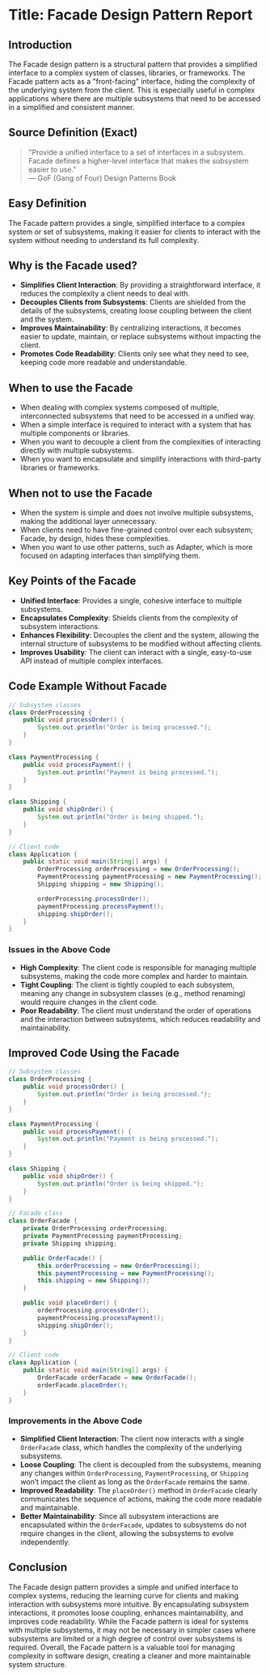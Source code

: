 # **Title**: Facade Design Pattern Report

## **Introduction**
The Facade design pattern is a structural pattern that provides a simplified interface to a complex system of classes, libraries, or frameworks. The Facade pattern acts as a "front-facing" interface, hiding the complexity of the underlying system from the client. This is especially useful in complex applications where there are multiple subsystems that need to be accessed in a simplified and consistent manner.

## **Source Definition (Exact)**
> "Provide a unified interface to a set of interfaces in a subsystem. Facade defines a higher-level interface that makes the subsystem easier to use."  
> — GoF (Gang of Four) Design Patterns Book

## **Easy Definition**
The Facade pattern provides a single, simplified interface to a complex system or set of subsystems, making it easier for clients to interact with the system without needing to understand its full complexity.

## **Why is the Facade used?**
- **Simplifies Client Interaction**: By providing a straightforward interface, it reduces the complexity a client needs to deal with.
- **Decouples Clients from Subsystems**: Clients are shielded from the details of the subsystems, creating loose coupling between the client and the system.
- **Improves Maintainability**: By centralizing interactions, it becomes easier to update, maintain, or replace subsystems without impacting the client.
- **Promotes Code Readability**: Clients only see what they need to see, keeping code more readable and understandable.

## **When to use the Facade**
- When dealing with complex systems composed of multiple, interconnected subsystems that need to be accessed in a unified way.
- When a simple interface is required to interact with a system that has multiple components or libraries.
- When you want to decouple a client from the complexities of interacting directly with multiple subsystems.
- When you want to encapsulate and simplify interactions with third-party libraries or frameworks.

## **When not to use the Facade**
- When the system is simple and does not involve multiple subsystems, making the additional layer unnecessary.
- When clients need to have fine-grained control over each subsystem; Facade, by design, hides these complexities.
- When you want to use other patterns, such as Adapter, which is more focused on adapting interfaces than simplifying them.

## **Key Points of the Facade**
- **Unified Interface**: Provides a single, cohesive interface to multiple subsystems.
- **Encapsulates Complexity**: Shields clients from the complexity of subsystem interactions.
- **Enhances Flexibility**: Decouples the client and the system, allowing the internal structure of subsystems to be modified without affecting clients.
- **Improves Usability**: The client can interact with a single, easy-to-use API instead of multiple complex interfaces.

## **Code Example Without Facade**
```java
// Subsystem classes
class OrderProcessing {
    public void processOrder() {
        System.out.println("Order is being processed.");
    }
}

class PaymentProcessing {
    public void processPayment() {
        System.out.println("Payment is being processed.");
    }
}

class Shipping {
    public void shipOrder() {
        System.out.println("Order is being shipped.");
    }
}

// Client code
class Application {
    public static void main(String[] args) {
        OrderProcessing orderProcessing = new OrderProcessing();
        PaymentProcessing paymentProcessing = new PaymentProcessing();
        Shipping shipping = new Shipping();

        orderProcessing.processOrder();
        paymentProcessing.processPayment();
        shipping.shipOrder();
    }
}
```

### **Issues in the Above Code**
- **High Complexity**: The client code is responsible for managing multiple subsystems, making the code more complex and harder to maintain.
- **Tight Coupling**: The client is tightly coupled to each subsystem, meaning any change in subsystem classes (e.g., method renaming) would require changes in the client code.
- **Poor Readability**: The client must understand the order of operations and the interaction between subsystems, which reduces readability and maintainability.

## **Improved Code Using the Facade**
```java
// Subsystem classes
class OrderProcessing {
    public void processOrder() {
        System.out.println("Order is being processed.");
    }
}

class PaymentProcessing {
    public void processPayment() {
        System.out.println("Payment is being processed.");
    }
}

class Shipping {
    public void shipOrder() {
        System.out.println("Order is being shipped.");
    }
}

// Facade class
class OrderFacade {
    private OrderProcessing orderProcessing;
    private PaymentProcessing paymentProcessing;
    private Shipping shipping;

    public OrderFacade() {
        this.orderProcessing = new OrderProcessing();
        this.paymentProcessing = new PaymentProcessing();
        this.shipping = new Shipping();
    }

    public void placeOrder() {
        orderProcessing.processOrder();
        paymentProcessing.processPayment();
        shipping.shipOrder();
    }
}

// Client code
class Application {
    public static void main(String[] args) {
        OrderFacade orderFacade = new OrderFacade();
        orderFacade.placeOrder();
    }
}
```

### **Improvements in the Above Code**
- **Simplified Client Interaction**: The client now interacts with a single `OrderFacade` class, which handles the complexity of the underlying subsystems.
- **Loose Coupling**: The client is decoupled from the subsystems, meaning any changes within `OrderProcessing`, `PaymentProcessing`, or `Shipping` won’t impact the client as long as the `OrderFacade` remains the same.
- **Improved Readability**: The `placeOrder()` method in `OrderFacade` clearly communicates the sequence of actions, making the code more readable and maintainable.
- **Better Maintainability**: Since all subsystem interactions are encapsulated within the `OrderFacade`, updates to subsystems do not require changes in the client, allowing the subsystems to evolve independently.

## **Conclusion**
The Facade design pattern provides a simple and unified interface to complex systems, reducing the learning curve for clients and making interaction with subsystems more intuitive. By encapsulating subsystem interactions, it promotes loose coupling, enhances maintainability, and improves code readability. While the Facade pattern is ideal for systems with multiple subsystems, it may not be necessary in simpler cases where subsystems are limited or a high degree of control over subsystems is required. Overall, the Facade pattern is a valuable tool for managing complexity in software design, creating a cleaner and more maintainable system structure.